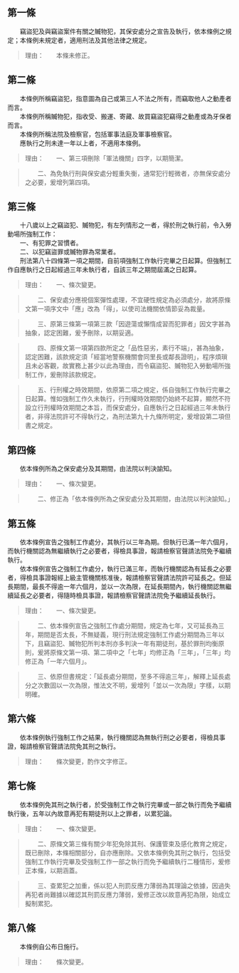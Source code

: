 第一條 
-------
　　竊盜犯及與竊盜案件有關之贓物犯，其保安處分之宣告及執行，依本條例之規定；本條例未規定者，適用刑法及其他法律之規定。  
> 理由：　　本條未修正。



第二條 
-------
　　本條例所稱竊盜犯，指意圖為自己或第三人不法之所有，而竊取他人之動產者而言。  
　　本條例所稱贓物犯，指收受、搬運、寄藏、故買竊盜犯竊得之動產或為牙保者而言。  
　　本條例所稱法院及檢察官，包括軍事法庭及軍事檢察官。  
　　應執行之刑未達一年以上者，不適用本條例。  
> 理由：　　一、第三項刪除「軍法機關」四字，以期簡潔。

> 　　二、為免執行刑與保安處分輕重失衡，通常犯行輕微者，亦無保安處分之必要，爰增列第四項。



第三條 
-------
　　十八歲以上之竊盜犯、贓物犯，有左列情形之一者，得於刑之執行前，令入勞動場所強制工作：  
　　一、有犯罪之習慣者。  
　　二、以犯竊盜罪或贓物罪為常業者。  
　　刑法第八十四條第一項之期間，自前項強制工作執行完畢之日起算。但強制工作自應執行之日起經過三年未執行者，自該三年之期間屆滿之日起算。  
> 理由：　　一、條次變更。

> 　　二、保安處分應視個案彈性處理，不宜硬性規定為必須處分，故將原條文第一項序文中「應」改為「得」，以使司法機關依情節妥為裁量。

> 　　三、原第三條第一項第三款「因遊蕩或懶惰成習而犯罪者」因文字甚為抽象，認定困難，爰予刪除，以期妥適。

> 　　四、原條文第一項第四款所定之「品性惡劣，素行不端」，甚為抽象，認定困難，該款規定須「經當地警察機關會同里長或鄰長證明」，程序煩瑣且未必客觀，故實務上甚少以此為理由，而令竊盜犯、贓物犯入勞動場所強制工作，爰刪除該款規定。

> 　　五、行刑權之時效期間，依原第二項之規定，係自強制工作執行完畢之日起算。惟如強制工作久未執行，行刑權時效期間仍始終不起算，顯然不符設立行刑權時效期間之本旨，而保安處分，自應執行之日起經過三年未執行者，非得法院許可不得執行之，為刑法第九十九條所明定，爰增設第二項但書之規定。



第四條 
-------
　　依本條例所為之保安處分及其期間，由法院以判決諭知。  
> 理由：　　一、條次變更。

> 　　二、修正為「依本條例所為之保安處分及其期間，由法院以判決諭知。」



第五條 
-------
　　依本條例宣告之強制工作處分，其執行以三年為期。但執行已滿一年六個月，而執行機關認為無繼續執行之必要者，得檢具事證，報請檢察官聲請法院免予繼續執行。  
　　依本條例宣告之強制工作處分，執行已滿三年，而執行機關認為有延長之必要者，得檢具事證報經上級主管機關核准後，報請檢察官聲請法院許可延長之。但延長期間，最長不得逾一年六個月，並以一次為限，在延長期間內，執行機關認無繼續延長之必要者，得隨時檢具事證，報請檢察官聲請法院免予繼續延長執行。  
> 理由：　　一、條次變更。

> 　　二、依本條例宣告之強制工作處分期間，規定為七年，又可延長為三年，期間是否太長，不無疑義，現行刑法規定強制工作處分期間為三年以下，且竊盜犯、贓物犯所判本刑亦多判決一年有期徒刑，基於罪刑均衡原則，爰將原條文第一項、第二項中之「七年」均修正為「三年」，「三年」均修正為「一年六個月」。

> 　　三、依原但書規定：「延長處分期間，至多不得逾三年」，解釋上延長處分之次數固以一次為限，惟法文不明，爰增列「並以一次為限」字樣，以期明確。



第六條 
-------
　　依本條例執行強制工作之結果，執行機關認為無執行刑之必要者，得檢具事證，報請檢察官聲請法院免其刑之執行。  
> 理由：　　條次變更，酌作文字修正。



第七條 
-------
　　依本條例免其刑之執行者，於受強制工作之執行完畢或一部之執行而免予繼續執行後，五年以內故意再犯有期徒刑以上之罪者，以累犯論。  
> 理由：　　一、條次變更。

> 　　二、原條文第三條有關少年犯免除其刑、保護管束及感化教育之規定，既已刪除，本條相關部分，自亦應刪除。又依本條例免其刑之執行，包括受強制工作執行完畢及受強制工作一部之執行而免予繼續執行二種情形，爰修正本條，以期涵蓋。

> 　　三、查累犯之加重，係以犯人刑罰反應力薄弱為其理論之依據，因過失再犯者尚難據以確認其刑罰反應力薄弱，爰修正改以故意再犯為限，始成立擬制累犯。



第八條 
-------
　　本條例自公布日施行。  
> 理由：　　條次變更。